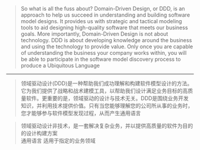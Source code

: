 > So what is all the fuss about? Domain-Driven Design, or DDD, is an approach to help us succeed in understanding and building software model designs. It provides us with strategic and tactical modeling tools to aid designing high-quality software that meets our business goals. More importantly, Domain-Driven Design is not about technology. DDD is about developing knowledge around the business and using the technology to provide value. Only once you are capable of understanding the business your company works within, you will be able to participate in the software model discovery process to produce a Ubiquitous Language

---
> 领域驱动设计(DDD)是一种帮助我们成功理解和构建软件模型设计的方法。它为我们提供了战略和战术建模工具，以帮助我们设计满足业务目标的高质量软件。更重要的是，领域驱动的设计与技术无关。DDD是围绕业务开发知识，并利用技术提供价值。只有当您能够理解您的公司所从事的业务时，您才能够参与软件模型发现过程，从而产生通用语言

> 领域驱动设计非技术，是一套解决复杂业务，并以提供高质量的软件为目的的设计构建方案  
> 通用语言 适用于指定的业务领域  